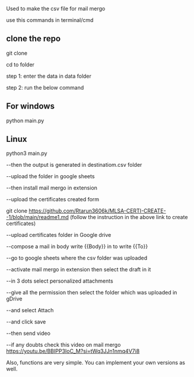 Used to make the csv file for mail mergo

use this commands in terminal/cmd

## clone the repo

git clone

cd to folder

step 1: enter the data in data folder

step 2: run the below command

## For windows
python main.py 

## Linux 
python3 main.py

--then the output is generated in destinatiom.csv folder 

--upload the folder in google sheets 

--then install mail mergo in extension

--upload the certificates created form 

git clone https://github.com/Rtarun3606k/MLSA-CERTI-CREATE--1/blob/main/readme1.md
(follow the instruction in the above link to create certificates)

--upload certificates folder in Google drive

--compose a mail in body write {{Body}}
    in to write {{To}}

--go to google sheets where the csv folder was uploaded

--activate mail mergo in extension then select the draft in it

--in 3 dots select personalized attachments

--give all the permission then select the folder which was uploaded in gDrive

--and select Attach 

--and click save

--then send video

--if any doubts check this video on mail mergo https://youtu.be/BBIPP3IoC_M?si=tWq3JJn1nmq4V7i8

Also, functions are very simple. You can implement your own versions as well.

